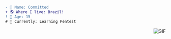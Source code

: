 ```diff
- 📝 Name: Committed
+ 🌎 Where I live: Brazil!
! 🧠 Age: 15
# 🧪 Currently: Learning Pentest
```
<img align="right" alt="GIF" src="https://i.imgur.com/boEYIoM.png"/>

<!--
**SystemsFrozen/SystemsFrozen** is a ✨ _special_ ✨ repository because its `README.md` (this file) appears on your GitHub profile.

